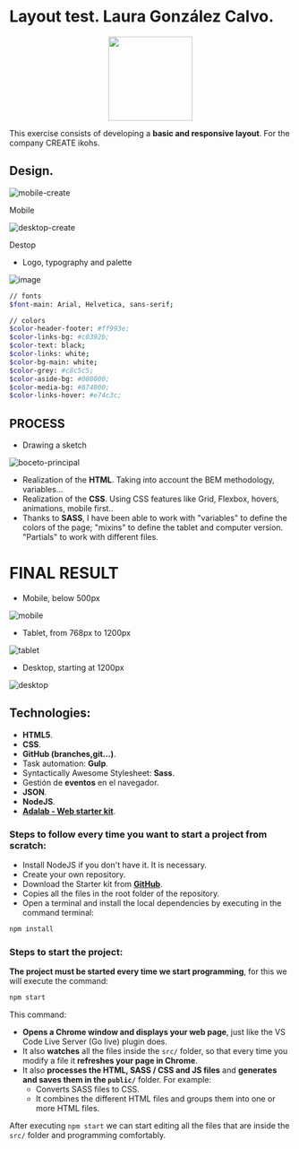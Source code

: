# Layout test. Laura González Calvo.

<div id="header" align="center">
  <img width="150"  src="https://images-na.ssl-images-amazon.com/images/S/stores-image-uploads-eu-prod/f/AmazonStores/A1RKKUPIHCS9HS/e2979d1497306e962d8d3ae4439cbd2c.w1200.h1200.jpg">
</div>

This exercise consists of developing a **basic and responsive layout**. For the company CREATE ikohs.

## Design.

![mobile-create](https://user-images.githubusercontent.com/114087832/214366868-38f168a7-696f-4fc2-bdc0-c2243efe271d.png)

Mobile

![desktop-create](https://user-images.githubusercontent.com/114087832/214366662-8d79641c-4991-4c84-afa1-fc0a48632c14.png)

Destop



- Logo, typography and palette

![image](https://user-images.githubusercontent.com/114087832/214367381-5facf0a2-d337-47a4-ab22-036afd7b8927.png)


```bash
// fonts
$font-main: Arial, Helvetica, sans-serif;

// colors
$color-header-footer: #ff993e;
$color-links-bg: #c0392b;
$color-text: black;
$color-links: white;
$color-bg-main: white;
$color-grey: #c8c5c5;
$color-aside-bg: #008000;
$color-media-bg: #874000;
$color-links-hover: #e74c3c;
```


## PROCESS

- Drawing a sketch
 
 ![boceto-principal](https://user-images.githubusercontent.com/114087832/214367626-48af94f1-f6e7-4473-88a6-c07bb09cace8.png)

 
- Realization of the **HTML**. Taking into account the BEM methodology, variables...
- Realization of the **CSS**. Using CSS features like Grid, Flexbox, hovers, animations, mobile first..
- Thanks to **SASS**, I have been able to work with "variables" to define the colors of the page; "mixins" to define the tablet and computer version. "Partials" to work with different files.

# FINAL RESULT



- Mobile, below 500px

![mobile](https://user-images.githubusercontent.com/114087832/214367919-724cc8be-3ce4-417c-90c4-c40e92d7504d.png)

- Tablet, from 768px to 1200px

![tablet](https://user-images.githubusercontent.com/114087832/214368009-5ec4e98b-16ba-4c44-8fa6-98b183dbe4a4.png)

- Desktop, starting at 1200px

![desktop](https://user-images.githubusercontent.com/114087832/214368021-b2a2d183-c3d5-4476-bc2e-c2a57fb7ce33.png)


## Technologies:

- **HTML5**.
- **CSS**.
- **GitHub (branches,git...)**.
- Task automation: **Gulp**.
- Syntactically Awesome Stylesheet: **Sass**.
- Gestión de **eventos** en el navegador.
- **JSON**.
- **NodeJS**.
- **[Adalab - Web starter kit](https://github.com/Adalab/Adalab-web-starter-kit)**.

### Steps to follow every time you want to start a project from scratch:

- Install NodeJS if you don't have it. It is necessary.
- Create your own repository.
- Download the Starter kit from **[GitHub](https://github.com/Adalab/Adalab-web-starter-kit)**.
- Copies all the files in the root folder of the repository.
- Open a terminal and install the local dependencies by executing in the command terminal:

```bash
npm install
```

### Steps to start the project:

**The project must be started every time we start programming**, for this we will execute the command:

```bash
npm start
```

This command:

- **Opens a Chrome window and displays your web page**, just like the VS Code Live Server (Go live) plugin does.
- It also **watches** all the files inside the `src/` folder, so that every time you modify a file it **refreshes your page in Chrome**.
- It also **processes the HTML, SASS / CSS and JS files** and **generates and saves them in the `public/`** folder. For example:
  - Converts SASS files to CSS.
  - It combines the different HTML files and groups them into one or more HTML files.

After executing `npm start` we can start editing all the files that are inside the `src/` folder and programming comfortably.
